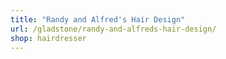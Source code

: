 ```yaml
---
title: "Randy and Alfred's Hair Design"
url: /gladstone/randy-and-alfreds-hair-design/
shop: hairdresser
---
```

